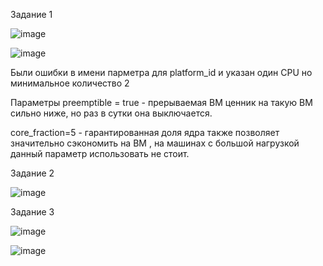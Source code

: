 Задание 1

![image](https://github.com/cotangence/homework_terraform1/assets/160312212/6d5b4e0e-ef12-4b55-8ee0-88514d98b2dc)

![image](https://github.com/cotangence/homework_terraform1/assets/160312212/56625c27-4612-48ba-bed4-c0d2a4f10bc4)

Были ошибки в имени парметра для platform_id и указан один CPU  но минимальное количество 2 

Параметры preemptible = true - прерываемая ВМ ценник на такую ВМ сильно ниже, но раз в сутки она выключается.

core_fraction=5  - гарантированная доля ядра также позволяет значительно сэкономить на ВМ , на машинах с большой нагрузкой данный параметр использовать не стоит.


Задание 2

![image](https://github.com/cotangence/homework_terraform1/assets/160312212/fcce77f8-1f18-4cc9-a701-763d1c020f40)

Задание 3

![image](https://github.com/cotangence/homework_terraform1/assets/160312212/20ff848c-01eb-4b8b-847f-fe258ea056cd)


![image](https://github.com/cotangence/homework_terraform1/assets/160312212/17a8b7cf-7554-406a-9fed-601c6e5aa6dd)
